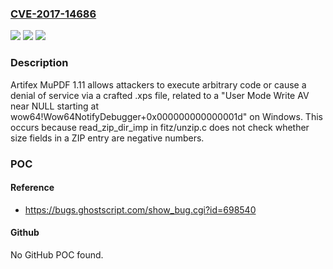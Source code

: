 ### [CVE-2017-14686](https://cve.mitre.org/cgi-bin/cvename.cgi?name=CVE-2017-14686)
![](https://img.shields.io/static/v1?label=Product&message=n%2Fa&color=blue)
![](https://img.shields.io/static/v1?label=Version&message=n%2Fa&color=blue)
![](https://img.shields.io/static/v1?label=Vulnerability&message=n%2Fa&color=brighgreen)

### Description

Artifex MuPDF 1.11 allows attackers to execute arbitrary code or cause a denial of service via a crafted .xps file, related to a "User Mode Write AV near NULL starting at wow64!Wow64NotifyDebugger+0x000000000000001d" on Windows. This occurs because read_zip_dir_imp in fitz/unzip.c does not check whether size fields in a ZIP entry are negative numbers.

### POC

#### Reference
- https://bugs.ghostscript.com/show_bug.cgi?id=698540

#### Github
No GitHub POC found.

